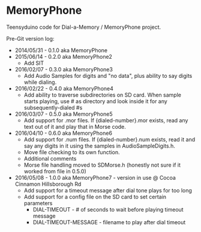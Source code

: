 # MemoryPhone

Teensyduino code for Dial-a-Memory / MemoryPhone project.

Pre-Git version log:
- 2014/05/31 - 0.1.0 aka MemoryPhone
- 2015/06/14 - 0.2.0 aka MemoryPhone2
  - Add SIT
- 2016/02/07 - 0.3.0 aka MemoryPhone3
  - Add Audio Samples for digits and "no data", plus ability to say digits while dialing.
- 2016/02/22 - 0.4.0 aka MemoryPhone4
  - Add ability to traverse subdirectories on SD card.  When sample starts playing, use # as directory and look inside it for any subsequently-dialed #s
- 2016/03/07 - 0.5.0 aka MemoryPhone5
  - Add support for .mor files.  If {dialed-number}.mor exists, read any text out of it and play that in Morse code.
- 2016/04/10 - 0.6.0 aka MemoryPhone6
  - Add support for .num files. If {dialed-number}.num exists, read it and say any digits in it using the samples in AudioSampleDigits.h.  
  - Move file checking to its own function.
  - Additional comments
  - Morse file handling moved to SDMorse.h (honestly not sure if it worked from file in 0.5.0)
- 2016/05/08 - 1.0.0 aka MemoryPhone7 - version in use @ Cocoa Cinnamon Hillsborough Rd
  - Add support for a timeout message after dial tone plays for too long
  - Add support for a config file on the SD card to set certain parameters
    * DIAL-TIMEOUT - # of seconds to wait before playing timeout message
    * DIAL-TIMEOUT-MESSAGE - filename to play after dial timeout

